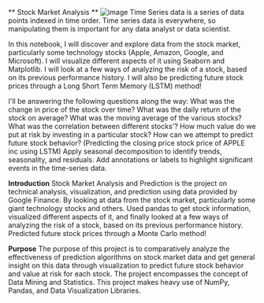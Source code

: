 ** Stock Market Analysis **
![image](https://github.com/tanumalik12/-Stock-Market-Analysis-/assets/128899444/81660a8a-4249-4b5b-9f5f-7aeb7fae3343)
Time Series data is a series of data points indexed in time order. Time series data is everywhere, so manipulating them is important for any data analyst or data scientist.

In this notebook, I will discover and explore data from the stock market, particularly some technology stocks (Apple, Amazon, Google, and Microsoft). I will visualize different aspects of it using Seaborn and Matplotlib. I will look at a few ways of analyzing the risk of a stock, based on its previous performance history. I will also be predicting future stock prices through a Long Short Term Memory (LSTM) method!

I'll be answering the following questions along the way:
What was the change in price of the stock over time?
What was the daily return of the stock on average?
What was the moving average of the various stocks?
What was the correlation between different stocks'?
How much value do we put at risk by investing in a particular stock?
How can we attempt to predict future stock behavior? (Predicting the closing price stock price of APPLE inc using LSTM)
Apply seasonal decomposition to identify trends, seasonality, and residuals.
Add annotations or labels to highlight significant events in the time-series data.






**Introduction**
Stock Market Analysis and Prediction is the project on technical analysis, visualization, and prediction using data provided by Google Finance. By looking at data from the stock market, particularly some giant technology stocks and others. Used pandas to get stock information, visualized different aspects of it, and finally looked at a few ways of analyzing the risk of a stock, based on its previous performance history. Predicted future stock prices through a Monte Carlo method!

**Purpose**
The purpose of this project is to comparatively analyze the effectiveness of prediction algorithms on stock market data and get general insight on this data through visualization to predict future stock behavior and value at risk for each stock. The project encompasses the concept of Data Mining and Statistics. This project makes heavy use of NumPy, Pandas, and Data Visualization Libraries.
